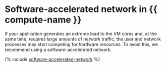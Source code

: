 # Software-accelerated network in {{ compute-name }}

If your application generates an extreme load to the VM cores and, at the same time, requires large amounts of network traffic, the user and network processes may start competing for hardware resources. To avoid this, we recommend using a software-accelerated network.

{% include [software-accelerated-network](../../_includes/compute/software-accelerated-network.md) %}